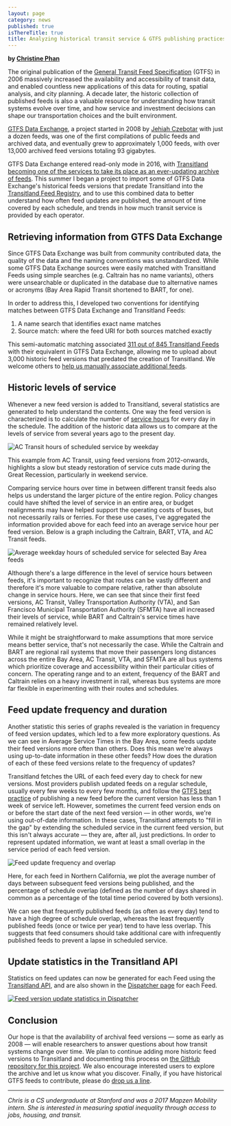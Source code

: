 ```yaml
---
layout: page
category: news
published: true
isThereTitle: true
title: Analyzing historical transit service & GTFS publishing practices in Transitland
---
```


**by [Christine Phan](https://www.linkedin.com/in/christine-phan-b624a3b0/)**

The original publication of the [General Transit Feed Specification](https://developers.google.com/transit/gtfs/) (GTFS) in 2006 massively increased the availability and accessibility of transit data, and enabled countless new applications of this data for routing, spatial analysis, and city planning. A decade later, the historic collection of published feeds is also a valuable resource for understanding how transit systems evolve over time, and how service and investment decisions can shape our transportation choices and the built environment.

[GTFS Data Exchange](http://www.gtfs-data-exchange.com/), a project started in 2008 by [Jehiah Czebotar](https://twitter.com/jehiah) with just a dozen feeds, was one of the first compilations of public feeds and archived data, and eventually grew to approximately 1,000 feeds, with over 13,000 archived feed versions totaling 93 gigabytes.

GTFS Data Exchange entered read-only mode in 2016, with [Transitland becoming one of the services to take its place as an ever-updating archive of feeds](https://transit.land/news/2016/05/16/gtfs-data-exchange.html). This summer I began a project to import some of GTFS Data Exchange's historical feeds versions that predate Transitland into the [Transitland Feed Registry](https://transit.land/feed-registry/), and to use this combined data to better understand how often feed updates are published, the amount of time covered by each schedule, and trends in how much transit service is provided by each operator.

<!-- more -->

## Retrieving information from GTFS Data Exchange

Since GTFS Data Exchange was built from community contributed data, the quality of the data and the naming conventions was unstandardized. While some GTFS Data Exchange sources were easily matched with Transitland Feeds using simple searches (e.g. Caltrain has no name variants), others were unsearchable or duplicated in the database due to alternative names or acronyms (Bay Area Rapid Transit shortened to BART, for one).

In order to address this, I developed two conventions for identifying matches between GTFS Data Exchange and Transitland Feeds:

1. A name search that identifies exact name matches
2. Source match: where the feed URI for both sources matched exactly

This semi-automatic matching associated [311 out of 845 Transitland Feeds](https://transit.land/dispatcher/feeds?tag_key=gtfs_data_exchange) with their equivalent in GTFS Data Exchange, allowing me to upload about 3,000 historic feed versions that predated the creation of Transitland. We welcome others to [help us manually associate additional feeds](https://github.com/transitland/gtfs-data-exchange-archiver/issues/3).

## Historic levels of service

Whenever a new feed version is added to Transitland, several statistics are generated to help understand the contents. One way the feed version is characterized is to calculate the number of [service hours](/news/2017/05/24/transitland-feed-reports.html) for every day in the schedule. The addition of the historic data allows us to compare at the levels of service from several years ago to the present day.

![AC Transit hours of scheduled service by weekday](/images/transitland-historical-feed-versions/weekday-hours-actransit.png)

This example from AC Transit, using feed versions from 2012-onwards, highlights a slow but steady restoration of service cuts made during the Great Recession, particularly in weekend service.

Comparing service hours over time in between different transit feeds also helps us understand the larger picture of the entire region. Policy changes could have shifted the level of service in an entire area, or budget realignments may have helped support the operating costs of buses, but not necessarily rails or ferries. For these use cases, I've aggregated the information provided above for each feed into an average service hour per feed version. Below is a graph including the Caltrain, BART, VTA, and AC Transit feeds.

![Average weekday hours of scheduled service for selected Bay Area feeds](/images/transitland-historical-feed-versions/weekday-hours-bay-area.png)

Although there's a large difference in the level of service hours between feeds, it's important to recognize that routes can be vastly different and therefore it's more valuable to compare relative, rather than absolute change in service hours. Here, we can see that since their first feed versions, AC Transit, Valley Transportation Authority (VTA), and San Francisco Municipal Transportation Authority (SFMTA) have all increased their levels of service, while BART and Caltrain's service times have remained relatively level.

While it might be straightforward to make assumptions that more service means better service, that's not necessarily the case. While the Caltrain and BART are regional rail systems that move their passengers long distances across the entire Bay Area, AC Transit, VTA, and SFMTA are all bus systems which prioritize coverage and accessibility within their particular cities of concern. The operating range and to an extent, frequency of the BART and Caltrain relies on a heavy investment in rail, whereas bus systems are more far flexible in experimenting with their routes and schedules.

## Feed update frequency and duration

Another statistic this series of graphs revealed is the variation in frequency of feed version updates, which led to a few more exploratory questions. As we can see in Average Service Times in the Bay Area, some feeds update their feed versions more often than others. Does this mean we're always using up-to-date information in these other feeds? How does the duration of each of these feed versions relate to the frequency of updates?

Transitland fetches the URL of each feed every day to check for new versions. Most providers publish updated feeds on a regular schedule, usually every few weeks to every few months, and follow the [GTFS best practice](http://gtfs.org/best-practices/#publishing) of publishing a new feed before the current version has less than 1 week of service left. However, sometimes the current feed version ends on or before the start date of the next feed version &mdash; in other words, we're using out-of-date information. In these cases, Transitland attempts to "fill in the gap" by extending the scheduled service in the current feed version, but this isn't always accurate &mdash; they are, after all, just predictions. In order to represent updated information, we want at least a small overlap in the service period of each feed version.

![Feed update frequency and overlap](/images/transitland-historical-feed-versions/norcal-feed-updates.png)

Here, for each feed in Northern California, we plot the average number of days between subsequent feed versions being published, and the percentage of schedule overlap (defined as the number of days shared in common as a percentage of the total time period covered by both versions).

We can see that frequently published feeds (as often as every day) tend to have a high degree of schedule overlap, whereas the least frequently published feeds (once or twice per year) tend to have less overlap. This suggests that feed consumers should take additional care with infrequently published feeds to prevent a lapse in scheduled service.

## Update statistics in the Transitland API

Statistics on feed updates can now be generated for each Feed using the [Transitland API](https://transit.land/documentation/datastore/feeds.html), and are also shown in the [Dispatcher page](https://transit.land/dispatcher/feeds) for each Feed.

<a href="https://transit.land/dispatcher/feeds/f-c2g5-bctransit~kelownaregionaltransitsystem"><img src="/images/transitland-historical-feed-versions/dispatcher-feed-stats.png" alt="Feed version update statistics in Dispatcher" /></a>

## Conclusion

Our hope is that the availability of archival feed versions &mdash; some as early as 2008 &mdash; will enable researchers to answer questions about how transit systems change over time. We plan to continue adding more historic feed versions to Transitland and documenting this process on [the GitHub repository for this project](https://github.com/transitland/gtfs-data-exchange-archiver). We also encourage interested users to explore the archive and let us know what you discover. Finally, if you have historical GTFS feeds to contribute, please do [drop us a line](mailto:hello@transit.land).

---

_Chris is a CS undergraduate at Stanford and was a 2017 Mapzen Mobility intern. She is interested in measuring spatial inequality through access to jobs, housing, and transit._
